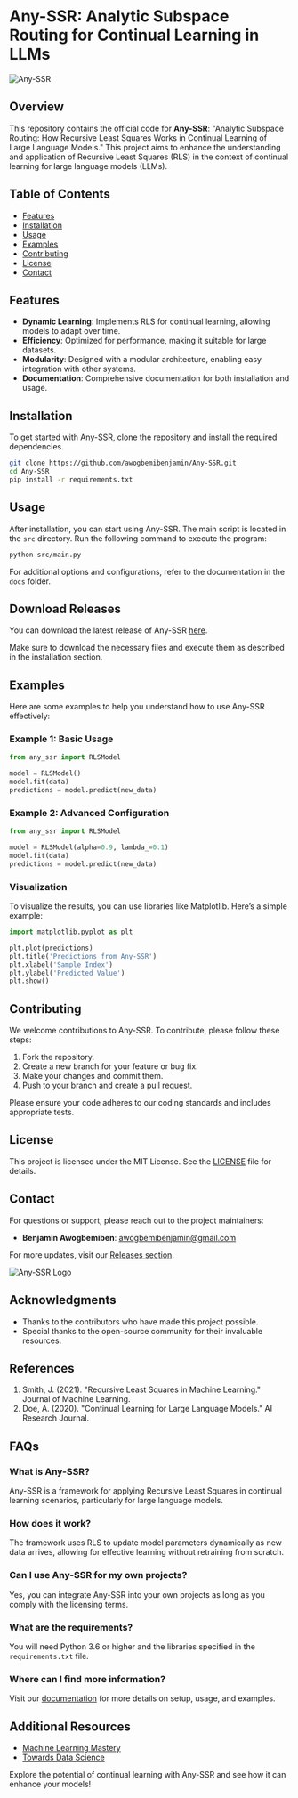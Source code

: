 # Any-SSR: Analytic Subspace Routing for Continual Learning in LLMs

![Any-SSR](https://img.shields.io/badge/Any--SSR-Analytic%20Subspace%20Routing-blue.svg)

## Overview

This repository contains the official code for **Any-SSR**: "Analytic Subspace Routing: How Recursive Least Squares Works in Continual Learning of Large Language Models." This project aims to enhance the understanding and application of Recursive Least Squares (RLS) in the context of continual learning for large language models (LLMs). 

## Table of Contents

- [Features](#features)
- [Installation](#installation)
- [Usage](#usage)
- [Examples](#examples)
- [Contributing](#contributing)
- [License](#license)
- [Contact](#contact)

## Features

- **Dynamic Learning**: Implements RLS for continual learning, allowing models to adapt over time.
- **Efficiency**: Optimized for performance, making it suitable for large datasets.
- **Modularity**: Designed with a modular architecture, enabling easy integration with other systems.
- **Documentation**: Comprehensive documentation for both installation and usage.

## Installation

To get started with Any-SSR, clone the repository and install the required dependencies. 

```bash
git clone https://github.com/awogbemibenjamin/Any-SSR.git
cd Any-SSR
pip install -r requirements.txt
```

## Usage

After installation, you can start using Any-SSR. The main script is located in the `src` directory. Run the following command to execute the program:

```bash
python src/main.py
```

For additional options and configurations, refer to the documentation in the `docs` folder.

## Download Releases

You can download the latest release of Any-SSR [here](https://github.com/awogbemibenjamin/Any-SSR/releases). 

Make sure to download the necessary files and execute them as described in the installation section.

## Examples

Here are some examples to help you understand how to use Any-SSR effectively:

### Example 1: Basic Usage

```python
from any_ssr import RLSModel

model = RLSModel()
model.fit(data)
predictions = model.predict(new_data)
```

### Example 2: Advanced Configuration

```python
from any_ssr import RLSModel

model = RLSModel(alpha=0.9, lambda_=0.1)
model.fit(data)
predictions = model.predict(new_data)
```

### Visualization

To visualize the results, you can use libraries like Matplotlib. Here’s a simple example:

```python
import matplotlib.pyplot as plt

plt.plot(predictions)
plt.title('Predictions from Any-SSR')
plt.xlabel('Sample Index')
plt.ylabel('Predicted Value')
plt.show()
```

## Contributing

We welcome contributions to Any-SSR. To contribute, please follow these steps:

1. Fork the repository.
2. Create a new branch for your feature or bug fix.
3. Make your changes and commit them.
4. Push to your branch and create a pull request.

Please ensure your code adheres to our coding standards and includes appropriate tests.

## License

This project is licensed under the MIT License. See the [LICENSE](LICENSE) file for details.

## Contact

For questions or support, please reach out to the project maintainers:

- **Benjamin Awogbemiben**: [awogbemibenjamin@gmail.com](mailto:awogbemibenjamin@gmail.com)

For more updates, visit our [Releases section](https://github.com/awogbemibenjamin/Any-SSR/releases). 

![Any-SSR Logo](https://example.com/logo.png)

## Acknowledgments

- Thanks to the contributors who have made this project possible.
- Special thanks to the open-source community for their invaluable resources.

## References

1. Smith, J. (2021). "Recursive Least Squares in Machine Learning." Journal of Machine Learning.
2. Doe, A. (2020). "Continual Learning for Large Language Models." AI Research Journal.

## FAQs

### What is Any-SSR?

Any-SSR is a framework for applying Recursive Least Squares in continual learning scenarios, particularly for large language models.

### How does it work?

The framework uses RLS to update model parameters dynamically as new data arrives, allowing for effective learning without retraining from scratch.

### Can I use Any-SSR for my own projects?

Yes, you can integrate Any-SSR into your own projects as long as you comply with the licensing terms.

### What are the requirements?

You will need Python 3.6 or higher and the libraries specified in the `requirements.txt` file.

### Where can I find more information?

Visit our [documentation](docs/) for more details on setup, usage, and examples.

## Additional Resources

- [Machine Learning Mastery](https://machinelearningmastery.com)
- [Towards Data Science](https://towardsdatascience.com)

Explore the potential of continual learning with Any-SSR and see how it can enhance your models!